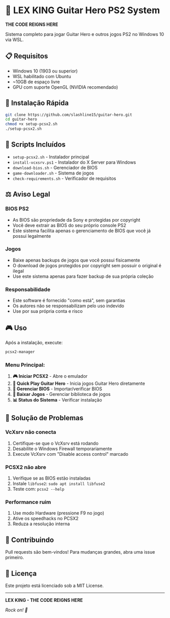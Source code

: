 # 🎸 LEX KING Guitar Hero PS2 System

**THE CODE REIGNS HERE**

Sistema completo para jogar Guitar Hero e outros jogos PS2 no Windows 10 via WSL.

## 📋 Requisitos

- Windows 10 (1903 ou superior)
- WSL habilitado com Ubuntu
- ~10GB de espaço livre
- GPU com suporte OpenGL (NVIDIA recomendado)

## 🚀 Instalação Rápida

```bash
git clone https://github.com/slashline15/guitar-hero.git
cd guitar-hero
chmod +x setup-pcsx2.sh
./setup-pcsx2.sh
```

## 📁 Scripts Incluídos

- `setup-pcsx2.sh` - Instalador principal
- `install-vcxsrv.ps1` - Instalador do X Server para Windows
- `download-bios.sh` - Gerenciador de BIOS
- `game-downloader.sh` - Sistema de jogos
- `check-requirements.sh` - Verificador de requisitos

## ⚖️ Aviso Legal

### BIOS PS2
- As BIOS são propriedade da Sony e protegidas por copyright
- Você deve extrair as BIOS do seu próprio console PS2
- Este sistema facilita apenas o gerenciamento de BIOS que você já possui legalmente

### Jogos
- Baixe apenas backups de jogos que você possui fisicamente
- O download de jogos protegidos por copyright sem possuir o original é ilegal
- Use este sistema apenas para fazer backup de sua própria coleção

### Responsabilidade
- Este software é fornecido "como está", sem garantias
- Os autores não se responsabilizam pelo uso indevido
- Use por sua própria conta e risco

## 🎮 Uso

Após a instalação, execute:

```bash
pcsx2-manager
```

### Menu Principal:
1. **🎮 Iniciar PCSX2** - Abre o emulador
2. **🎸 Quick Play Guitar Hero** - Inicia jogos Guitar Hero diretamente
3. **📀 Gerenciar BIOS** - Importar/verificar BIOS
4. **🎯 Baixar Jogos** - Gerenciar biblioteca de jogos
5. **📊 Status do Sistema** - Verificar instalação

## 🔧 Solução de Problemas

### VcXsrv não conecta
1. Certifique-se que o VcXsrv está rodando
2. Desabilite o Windows Firewall temporariamente
3. Execute VcXsrv com "Disable access control" marcado

### PCSX2 não abre
1. Verifique se as BIOS estão instaladas
2. Instale `libfuse2`: `sudo apt install libfuse2`
3. Teste com: `pcsx2 --help`

### Performance ruim
1. Use modo Hardware (pressione F9 no jogo)
2. Ative os speedhacks no PCSX2
3. Reduza a resolução interna

## 🤝 Contribuindo

Pull requests são bem-vindos! Para mudanças grandes, abra uma issue primeiro.

## 📜 Licença

Este projeto está licenciado sob a MIT License.

---

**LEX KING - THE CODE REIGNS HERE**

*Rock on! 🎸*